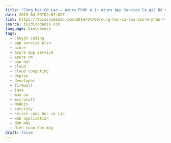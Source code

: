 ```yaml
---
title: "Cùng học Cờ Lao – Azure Phần 4.1: Azure App Service là gì? Nó có gì hay ho?"
date: 2019-04-09T02:07:02Z
link: https://toidicodedao.com/2019/04/09/cung-hoc-co-lao-azure-phan-4-1-azure-app-service-la-gi-no-co-gi-hay-ho/
source: toidicodedao.com
language: Vietnamese
tags:
  - Chuyện coding
  - app service plan
  - azure
  - azure app service
  - azure vm
  - bảo mật
  - cloud
  - cloud computing
  - deploy
  - developer
  - firewall
  - java
  - máy ảo
  - microsoft
  - Nodejs
  - security
  - series cùng học cờ lao
  - web application
  - đám mây
  - điện toán đám mây
draft: false
---
```

